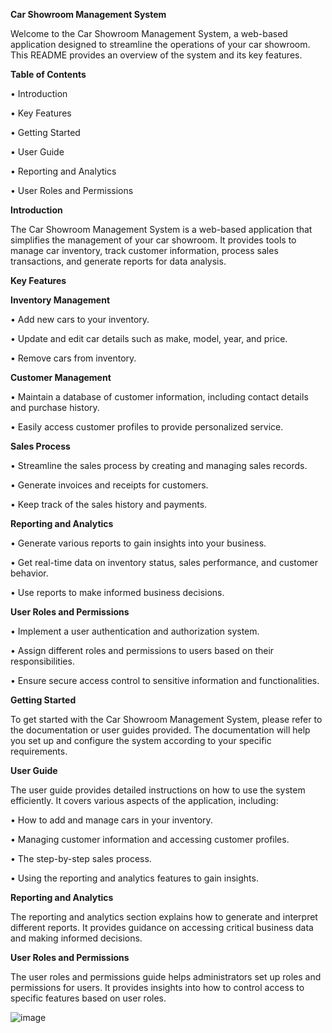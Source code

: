 **Car Showroom Management System**

Welcome to the Car Showroom Management System, a web-based application designed to streamline the operations of your car showroom. This README provides an overview of the system and its key features.

**Table of Contents**

•	Introduction

•	Key Features

•	Getting Started

•	User Guide

•	Reporting and Analytics

•	User Roles and Permissions

**Introduction**

The Car Showroom Management System is a web-based application that simplifies the management of your car showroom. It provides tools to manage car inventory, track customer information, process sales transactions, and generate reports for data analysis.


**Key Features**


**Inventory Management**

•	Add new cars to your inventory.

•	Update and edit car details such as make, model, year, and price.

•	Remove cars from inventory.


**Customer Management**

•	Maintain a database of customer information, including contact details and purchase history.

•	Easily access customer profiles to provide personalized service.


**Sales Process**

•	Streamline the sales process by creating and managing sales records.

•	Generate invoices and receipts for customers.

•	Keep track of the sales history and payments.


**Reporting and Analytics**

•	Generate various reports to gain insights into your business.

•	Get real-time data on inventory status, sales performance, and customer behavior.

•	Use reports to make informed business decisions.


**User Roles and Permissions**

•	Implement a user authentication and authorization system.

•	Assign different roles and permissions to users based on their responsibilities.

•	Ensure secure access control to sensitive information and functionalities.


**Getting Started**

To get started with the Car Showroom Management System, please refer to the documentation or user guides provided. The documentation will help you set up and configure the system according to your specific requirements.


**User Guide**

The user guide provides detailed instructions on how to use the system efficiently. It covers various aspects of the application, including:

•	How to add and manage cars in your inventory.

•	Managing customer information and accessing customer profiles.

•	The step-by-step sales process.

•	Using the reporting and analytics features to gain insights.


**Reporting and Analytics**

The reporting and analytics section explains how to generate and interpret different reports. It provides guidance on accessing critical business data and making informed decisions.


**User Roles and Permissions**

The user roles and permissions guide helps administrators set up roles and permissions for users. It provides insights into how to control access to specific features based on user roles.




![image](https://github.com/Bhavesh-Kapur/Car-Showroom-Management-System/assets/143421234/4d8a79e5-b491-4a5f-bf44-4cb68ff6f5aa)


